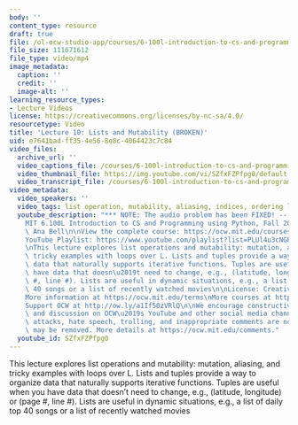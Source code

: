 ```yaml
---
body: ''
content_type: resource
draft: true
file: /ol-ocw-studio-app/courses/6-100l-introduction-to-cs-and-programming-using-python-fall-2022/6100l-lecture-10-version-2_360p_16_9.mp4
file_size: 111671612
file_type: video/mp4
image_metadata:
  caption: ''
  credit: ''
  image-alt: ''
learning_resource_types:
- Lecture Videos
license: https://creativecommons.org/licenses/by-nc-sa/4.0/
resourcetype: Video
title: 'Lecture 10: Lists and Mutability (BROKEN)'
uid: e7641bad-ff35-4e56-8e8c-4064423c7c84
video_files:
  archive_url: ''
  video_captions_file: /courses/6-100l-introduction-to-cs-and-programming-using-python-fall-2022/1TpfygxF2_oOa-yYGbVLjxN7xrSZUotJ2_transcript.webvtt
  video_thumbnail_file: https://img.youtube.com/vi/SZfxFZPfpg0/default.jpg
  video_transcript_file: /courses/6-100l-introduction-to-cs-and-programming-using-python-fall-2022/1TpfygxF2_oOa-yYGbVLjxN7xrSZUotJ2_transcript.pdf
video_metadata:
  video_speakers: ''
  video_tags: list operation, mutability, aliasing, indices, ordering lists, index
  youtube_description: "*** NOTE: The audio problem has been FIXED! -- https://www.youtube.com/watch?v=Z4bm7xzYpKM\n\
    MIT 6.100L Introduction to CS and Programming using Python, Fall 2022\nInstructor:\
    \ Ana Bell\n\nView the complete course: https://ocw.mit.edu/courses/6-100l-introduction-to-cs-and-programming-using-python-fall-2022/\n\
    YouTube Playlist: https://www.youtube.com/playlist?list=PLUl4u3cNGP62A-ynp6v6-LGBCzeH3VAQB\n\
    \nThis lecture explores list operations and mutability: mutation, aliasing, and\
    \ tricky examples with loops over L. Lists and tuples provide a way to organize\
    \ data that naturally supports iterative functions. Tuples are useful when you\
    \ have data that doesn\u2019t need to change, e.g., (latitude, longitude) or (page\
    \ #, line #). Lists are useful in dynamic situations, e.g., a list of daily top\
    \ 40 songs or a list of recently watched movies\n\nLicense: Creative Commons BY-NC-SA\n\
    More information at https://ocw.mit.edu/terms\nMore courses at https://ocw.mit.edu\n\
    Support OCW at http://ow.ly/a1If50zVRlQ\n\nWe encourage constructive comments\
    \ and discussion on OCW\u2019s YouTube and other social media channels. Personal\
    \ attacks, hate speech, trolling, and inappropriate comments are not allowed and\
    \ may be removed. More details at https://ocw.mit.edu/comments."
  youtube_id: SZfxFZPfpg0
---
```

This lecture explores list operations and mutability: mutation, aliasing, and tricky examples with loops over L. Lists and tuples provide a way to organize data that naturally supports iterative functions. Tuples are useful when you have data that doesn’t need to change, e.g., (latitude, longitude) or (page #, line #). Lists are useful in dynamic situations, e.g., a list of daily top 40 songs or a list of recently watched movies